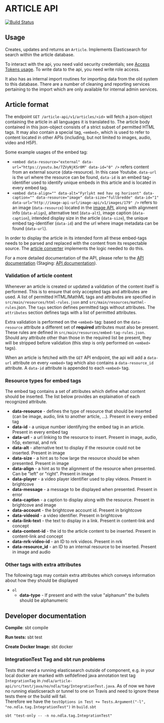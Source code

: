# ARTICLE API 
[![Build Status](https://travis-ci.org/NDLANO/article-api.svg?branch=master)](https://travis-ci.org/NDLANO/article-api)

## Usage
Creates, updates and returns an `Article`. Implements Elasticsearch for search within the article database.

To interact with the api, you need valid security credentials; see [Access Tokens usage](https://github.com/NDLANO/auth/blob/master/README.md).
To write data to the api, you need write role access.

It also has as internal import routines for importing data from the old system to this database. There are a number of cleaning and
reporting services pertaining to the import which are only available for internal admin services. 

## Article format
The endpoint `GET /article-api/v1/articles/<id>` will fetch a json-object containing the article in all languages it is translated to.
The article body contained in this json-object consists of a strict subset of permitted HTML tags. It may also contain a special tag, `<embed>`,
which is used to refer to content located in other APIs (including, but not limited to images, audio, video and H5P).

Some example usages of the embed tag:
* `<embed data-resource="external" data-url="https://youtu.be/7ZVyNjKSr0M" data-id="0" />` refers content from an external source (data-resource). In this case Youtube.
  `data-url` is the url where the resource can be found, `data-id` is an embed tag-identifier used to identify unique embeds in this article and is located in every embed tag.
* `<embed data-align="" data-alt="Fyrlykt med hav og horisont" data-caption="" data-resource="image" data-size="fullbredde" data-id="1" data-url="http://image-api-url/image-api/v1/images/179" />`
  refers to an image (`data-resource`) located in the [image API](https://github.com/NDLANO/image-api), along with alignment info (`data-align`), alternative text (`data-alt`),
  image caption (`data-caption`), intended display size in the article (`data-size`), the unique embed tag-identifier (`data-id`) and the url where image metadata can be found (`data-url`).

In order to display the article in its intended form all these embed-tags needs to be parsed and replaced with the content from its respectable source.
The [article converter](https://github.com/NDLANO/article-converter) implements the logic needed to do this.


For a more detailed documentation of the API, please refer to the [API documentation](https://api.ndla.no) (Staging: [API documentation](https://staging.api.ndla.no)).

### Validation of article content

Whenever an article is created or updated a validation of the content itself is performed. This is to ensure that only accepted tags and attributes are
used.
A list of permitted HTML/MathML tags and attributes are specified in `src/main/resources/html-rules.json` and `src/main/resources/mathml-rules`.json.
The `tags` section defines permitted tags without attributes. The `attributes` section defines tags with a list of permitted attributes.

Extra validation is performed on the `<embed>` tag: based on the `data-resource` attribute a different set of **required** attributes must also be present.
These rules are defined in `src/main/resources/embed-tag-rules.json`. Should any attribute other than those in the required list be present,
they will be stripped before validation (this step is only performed on `<embed>` tags).

When an article is fetched with the `GET` API endpoint, the api will add a `data-url` attribute on every `<embed>` tag which also contains a `data-resource_id` attribute.
A `data-id` attribute is appended to each `<embed>` tag.

### Resource types for embed tags
The embed tag contains a set of attributes which define what content should be inserted. The list below provides an explaination of each recognized attribute.
* **data-resource** - defines the type of resource that should be inserted (can be image, audio, link to another article, ...). Present in every embed tag
* **data-id** - a unique number identifying the embed tag in an article. Present in every embed tag
* **data-url** - a url linking to the resource to insert. Present in image, audio, h5p, external, and nrk
* **data-alt** - alternative text to display if the resource could not be inserted. Present in image
* **data-size** - a hint as to how large the resource should be when presented. Present in image
* **data-align** - a hint as to the alignment of the resource when presented. Can be "left" or "right". Present in image
* **data-player** - a video player identifier used to play videos. Present in brightcove
* **data-message** - a message to be displayed when presented. Present in error
* **data-caption** - a caption to display along with the resource. Present in brightcove and image
* **data-account** - the brightcove account id. Present in brightcove
* **data-videoid** - a video identifier. Present in brightcove
* **data-link-text** - the text to display in a link. Present in content-link and concept
* **data-content-id** - the id to the article content to be inserted. Present in content-link and concept
* **data-nrk-video-id** - an ID to nrk videos. Present in nrk
* **data-resource_id** - an ID to an internal resource to be inserted. Present in image and audio

### Other tags with extra attributes
The following tags may contain extra attributes which conveys information about how they should be displayed
* `ol`
  * **data-type** - If present and with the value "alphanum" the bullets should be alphanumeric

## Developer documentation

**Compile**: sbt compile

**Run tests:** sbt test

**Create Docker Image:** sbt docker

### IntegrationTest Tag and sbt run problems
Tests that need a running elasticsearch outside of component, e.g. in your local docker are marked with selfdefined java
annotation test tag  ```IntegrationTag``` in ```/ndla/article-api/src/test/java/no/ndla/tag/IntegrationTest.java```. 
As of now we have no running elasticserach or tunnel to one on Travis and need to ignore these tests there or the build will fail.  
Therefore we have the
 ```testOptions in Test += Tests.Argument("-l", "no.ndla.tag.IntegrationTest")``` in ```build.sbt```  

    sbt "test-only -- -n no.ndla.tag.IntegrationTest"

